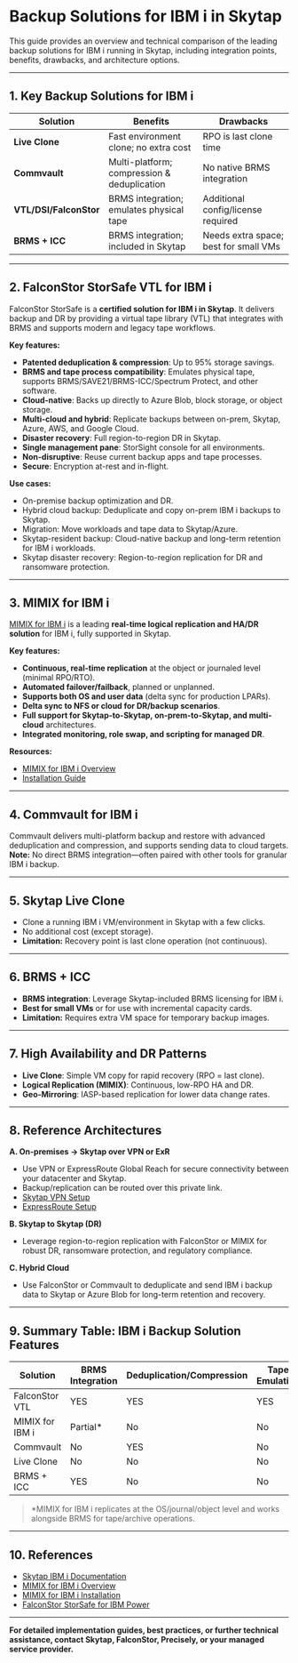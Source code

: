 
# Backup Solutions for IBM i in Skytap

This guide provides an overview and technical comparison of the leading backup solutions for IBM i running in Skytap, including integration points, benefits, drawbacks, and architecture options.

---

## 1. Key Backup Solutions for IBM i

| Solution                | Benefits                                     | Drawbacks                              |
|-------------------------|----------------------------------------------|----------------------------------------|
| **Live Clone**          | Fast environment clone; no extra cost        | RPO is last clone time                 |
| **Commvault**           | Multi-platform; compression & deduplication  | No native BRMS integration             |
| **VTL/DSI/FalconStor**  | BRMS integration; emulates physical tape     | Additional config/license required     |
| **BRMS + ICC**          | BRMS integration; included in Skytap         | Needs extra space; best for small VMs  |

---

## 2. FalconStor StorSafe VTL for IBM i

FalconStor StorSafe is a **certified solution for IBM i in Skytap**. It delivers backup and DR by providing a virtual tape library (VTL) that integrates with BRMS and supports modern and legacy tape workflows.

**Key features:**
- **Patented deduplication & compression**: Up to 95% storage savings.
- **BRMS and tape process compatibility**: Emulates physical tape, supports BRMS/SAVE21/BRMS-ICC/Spectrum Protect, and other software.
- **Cloud-native**: Backs up directly to Azure Blob, block storage, or object storage.
- **Multi-cloud and hybrid**: Replicate backups between on-prem, Skytap, Azure, AWS, and Google Cloud.
- **Disaster recovery**: Full region-to-region DR in Skytap.
- **Single management pane**: StorSight console for all environments.
- **Non-disruptive**: Reuse current backup apps and tape processes.
- **Secure**: Encryption at-rest and in-flight.

**Use cases:**
- On-premise backup optimization and DR.
- Hybrid cloud backup: Deduplicate and copy on-prem IBM i backups to Skytap.
- Migration: Move workloads and tape data to Skytap/Azure.
- Skytap-resident backup: Cloud-native backup and long-term retention for IBM i workloads.
- Skytap disaster recovery: Region-to-region replication for DR and ransomware protection.

---

## 3. MIMIX for IBM i

[MIMIX for IBM i](https://help.skytap.com/pwr-mimix-overview.html) is a leading **real-time logical replication and HA/DR solution** for IBM i, fully supported in Skytap.

**Key features:**
- **Continuous, real-time replication** at the object or journaled level (minimal RPO/RTO).
- **Automated failover/failback**, planned or unplanned.
- **Supports both OS and user data** (delta sync for production LPARs).
- **Delta sync to NFS or cloud for DR/backup scenarios**.
- **Full support for Skytap-to-Skytap, on-prem-to-Skytap, and multi-cloud** architectures.
- **Integrated monitoring, role swap, and scripting for managed DR**.

**Resources:**
- [MIMIX for IBM i Overview](https://help.skytap.com/pwr-mimix-overview.html)
- [Installation Guide](https://help.skytap.com/pwr-mimix-installation.html)

---

## 4. Commvault for IBM i

Commvault delivers multi-platform backup and restore with advanced deduplication and compression, and supports sending data to cloud targets.  
**Note:** No direct BRMS integration—often paired with other tools for granular IBM i backup.

---

## 5. Skytap Live Clone

- Clone a running IBM i VM/environment in Skytap with a few clicks.
- No additional cost (except storage).
- **Limitation:** Recovery point is last clone operation (not continuous).

---

## 6. BRMS + ICC

- **BRMS integration**: Leverage Skytap-included BRMS licensing for IBM i.
- **Best for small VMs** or for use with incremental capacity cards.
- **Limitation:** Requires extra VM space for temporary backup images.

---

## 7. High Availability and DR Patterns

- **Live Clone**: Simple VM copy for rapid recovery (RPO = last clone).
- **Logical Replication (MIMIX)**: Continuous, low-RPO HA and DR.
- **Geo-Mirroring**: IASP-based replication for lower data change rates.

---

## 8. Reference Architectures

**A. On-premises → Skytap over VPN or ExR**  
- Use VPN or ExpressRoute Global Reach for secure connectivity between your datacenter and Skytap.
- Backup/replication can be routed over this private link.
- [Skytap VPN Setup](https://help.skytap.com/wan-create-vpn.html)  
- [ExpressRoute Setup](https://help.skytap.com/wan-create-self-managed-expressroute.html)

**B. Skytap to Skytap (DR)**  
- Leverage region-to-region replication with FalconStor or MIMIX for robust DR, ransomware protection, and regulatory compliance.

**C. Hybrid Cloud**  
- Use FalconStor or Commvault to deduplicate and send IBM i backup data to Skytap or Azure Blob for long-term retention and recovery.

---

## 9. Summary Table: IBM i Backup Solution Features

| Solution        | BRMS Integration | Deduplication/Compression | Tape Emulation | Real-time Replication | Cloud/Hybrid Support | Disaster Recovery |
|-----------------|------------------|--------------------------|----------------|----------------------|---------------------|------------------|
| FalconStor VTL  | YES              | YES                      | YES            | No                   | YES                 | YES              |
| MIMIX for IBM i | Partial*         | No                       | No             | YES                  | YES                 | YES              |
| Commvault       | No               | YES                      | No             | No                   | YES                 | YES              |
| Live Clone      | No               | No                       | No             | No                   | No                  | Partial          |
| BRMS + ICC      | YES              | No                       | No             | No                   | No                  | Partial          |

> *MIMIX for IBM i replicates at the OS/journal/object level and works alongside BRMS for tape/archive operations.

---

## 10. References

- [Skytap IBM i Documentation](https://help.skytap.com/)
- [MIMIX for IBM i Overview](https://help.skytap.com/pwr-mimix-overview.html)
- [MIMIX for IBM i Installation](https://help.skytap.com/pwr-mimix-installation.html)
- [FalconStor StorSafe for IBM Power](https://www.falconstor.com/)

---

**For detailed implementation guides, best practices, or further technical assistance, contact Skytap, FalconStor, Precisely, or your managed service provider.**
